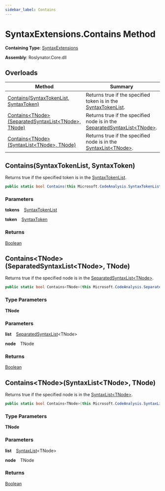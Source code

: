 ```yaml
---
sidebar_label: Contains
---
```


# SyntaxExtensions\.Contains Method

**Containing Type**: [SyntaxExtensions](../index.md)

**Assembly**: Roslynator\.Core\.dll

## Overloads

| Method | Summary |
| ------ | ------- |
| [Contains(SyntaxTokenList, SyntaxToken)](#Roslynator_SyntaxExtensions_Contains_Microsoft_CodeAnalysis_SyntaxTokenList_Microsoft_CodeAnalysis_SyntaxToken_) | Returns true if the specified token is in the [SyntaxTokenList](https://docs.microsoft.com/en-us/dotnet/api/microsoft.codeanalysis.syntaxtokenlist)\. |
| [Contains&lt;TNode&gt;(SeparatedSyntaxList&lt;TNode&gt;, TNode)](#Roslynator_SyntaxExtensions_Contains__1_Microsoft_CodeAnalysis_SeparatedSyntaxList___0____0_) | Returns true if the specified node is in the [SeparatedSyntaxList&lt;TNode&gt;](https://docs.microsoft.com/en-us/dotnet/api/microsoft.codeanalysis.separatedsyntaxlist-1)\. |
| [Contains&lt;TNode&gt;(SyntaxList&lt;TNode&gt;, TNode)](#Roslynator_SyntaxExtensions_Contains__1_Microsoft_CodeAnalysis_SyntaxList___0____0_) | Returns true if the specified node is in the [SyntaxList&lt;TNode&gt;](https://docs.microsoft.com/en-us/dotnet/api/microsoft.codeanalysis.syntaxlist-1)\. |

## Contains\(SyntaxTokenList, SyntaxToken\) <a id="Roslynator_SyntaxExtensions_Contains_Microsoft_CodeAnalysis_SyntaxTokenList_Microsoft_CodeAnalysis_SyntaxToken_"></a>

  
Returns true if the specified token is in the [SyntaxTokenList](https://docs.microsoft.com/en-us/dotnet/api/microsoft.codeanalysis.syntaxtokenlist)\.

```csharp
public static bool Contains(this Microsoft.CodeAnalysis.SyntaxTokenList tokens, Microsoft.CodeAnalysis.SyntaxToken token)
```

### Parameters

**tokens** &ensp; [SyntaxTokenList](https://docs.microsoft.com/en-us/dotnet/api/microsoft.codeanalysis.syntaxtokenlist)

**token** &ensp; [SyntaxToken](https://docs.microsoft.com/en-us/dotnet/api/microsoft.codeanalysis.syntaxtoken)

### Returns

[Boolean](https://docs.microsoft.com/en-us/dotnet/api/system.boolean)

## Contains&lt;TNode&gt;\(SeparatedSyntaxList&lt;TNode&gt;, TNode\) <a id="Roslynator_SyntaxExtensions_Contains__1_Microsoft_CodeAnalysis_SeparatedSyntaxList___0____0_"></a>

  
Returns true if the specified node is in the [SeparatedSyntaxList&lt;TNode&gt;](https://docs.microsoft.com/en-us/dotnet/api/microsoft.codeanalysis.separatedsyntaxlist-1)\.

```csharp
public static bool Contains<TNode>(this Microsoft.CodeAnalysis.SeparatedSyntaxList<TNode> list, TNode node) where TNode : Microsoft.CodeAnalysis.SyntaxNode
```

### Type Parameters

**TNode**

### Parameters

**list** &ensp; [SeparatedSyntaxList](https://docs.microsoft.com/en-us/dotnet/api/microsoft.codeanalysis.separatedsyntaxlist-1)&lt;TNode&gt;

**node** &ensp; TNode

### Returns

[Boolean](https://docs.microsoft.com/en-us/dotnet/api/system.boolean)

## Contains&lt;TNode&gt;\(SyntaxList&lt;TNode&gt;, TNode\) <a id="Roslynator_SyntaxExtensions_Contains__1_Microsoft_CodeAnalysis_SyntaxList___0____0_"></a>

  
Returns true if the specified node is in the [SyntaxList&lt;TNode&gt;](https://docs.microsoft.com/en-us/dotnet/api/microsoft.codeanalysis.syntaxlist-1)\.

```csharp
public static bool Contains<TNode>(this Microsoft.CodeAnalysis.SyntaxList<TNode> list, TNode node) where TNode : Microsoft.CodeAnalysis.SyntaxNode
```

### Type Parameters

**TNode**

### Parameters

**list** &ensp; [SyntaxList](https://docs.microsoft.com/en-us/dotnet/api/microsoft.codeanalysis.syntaxlist-1)&lt;TNode&gt;

**node** &ensp; TNode

### Returns

[Boolean](https://docs.microsoft.com/en-us/dotnet/api/system.boolean)

